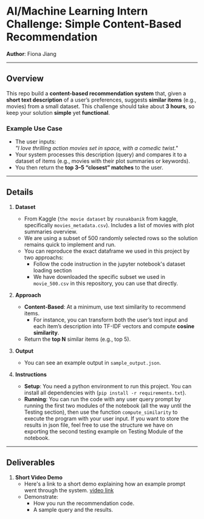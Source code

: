 # AI/Machine Learning Intern Challenge: Simple Content-Based Recommendation

**Author**: Fiona Jiang

---

## Overview

This repo build a **content-based recommendation system** that, given a **short text description** of a user’s preferences, suggests **similar items** (e.g., movies) from a small dataset. This challenge should take about **3 hours**, so keep your solution **simple** yet **functional**.

### Example Use Case

- The user inputs:  
  *"I love thrilling action movies set in space, with a comedic twist."*  
- Your system processes this description (query) and compares it to a dataset of items (e.g., movies with their plot summaries or keywords).  
- You then return the **top 3–5 “closest” matches** to the user.

---

## Details

1. **Dataset**  
   - From Kaggle (`the movie dataset` by `rounakbanik` from kaggle, specifically `movies_metadata.csv`). Includes a list of movies with plot summaries overview.  
   - We are using a subset of 500 randomly selected rows so the solution remains quick to implement and run.  
   - You can reproduce the exact dataframe we used in this project by two approachs:
     - Follow the code instruction in the jupyter notebook's dataset loading section
     - We have downloaded the specific subset we used in `movie_500.csv` in this repository, you can use that directly.

2. **Approach**  
   - **Content-Based**: At a minimum, use text similarity to recommend items.  
     - For instance, you can transform both the user’s text input and each item’s description into TF-IDF vectors and compute **cosine similarity**.  
   - Return the **top N** similar items (e.g., top 5).

3. **Output**  
   - You can see an example output in `sample_output.json`.

4. **Instructions**    
   - **Setup**: You need a python environment to run this project. You can install all dependencies with (`pip install -r requirements.txt`).  
   - **Running**: You can run the code with any user query prompt by running the first two modules of the notebook (all the way until the Testing section), then use the function `compute_similarity` to execute the program with your user input. If you want to store the results in json file, feel free to use the structure we have on exporting the second testing example on Testing Module of the notebook.  

---

## Deliverables
1. **Short Video Demo**  
   - Here's a link to a short demo explaining how an example prompt went through the system. [video link]()
   - Demonstrate:
     - How you run the recommendation code.  
     - A sample query and the results.
